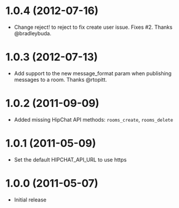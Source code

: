 # 1.0.4 (2012-07-16)

* Change reject! to reject to fix create user issue. Fixes #2. Thanks @bradleybuda.

# 1.0.3 (2012-07-13)

* Add support to the new message_format param when publishing messages to a room. Thanks @rtopitt.

# 1.0.2 (2011-09-09)

 * Added missing HipChat API methods: `rooms_create`, `rooms_delete`
 
# 1.0.1 (2011-05-09)

 * Set the default HIPCHAT_API_URL to use https

# 1.0.0 (2011-05-07)

 * Initial release
